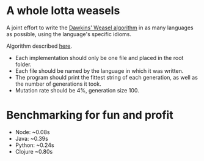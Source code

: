 A whole lotta weasels
======

A joint effort to write the [Dawkins' Weasel algorithm][wikipedia] in as many languages as possible, using the language's specific idioms.

Algorithm described [here][algorithm].

+ Each implementation should only be one file and placed in the root folder.
+ Each file should be named by the language in which it was written.
+ The program should print the fittest string of each generation, as well as the number of generations it took.
+ Mutation rate should be 4%, generation size 100.


Benchmarking for fun and profit
======

+ Node: ~0.08s
+ Java: ~0.39s
+ Python: ~0.24s
+ Clojure ~0.80s

[wikipedia]: http://en.wikipedia.org/wiki/Weasel_program
[algorithm]: http://rationalwiki.org/wiki/Dawkins_weasel

